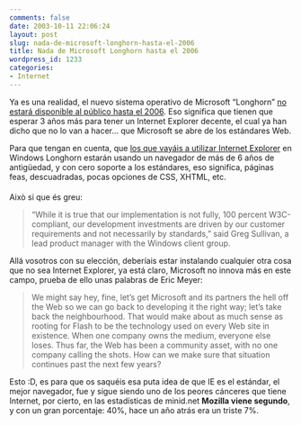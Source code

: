 ```yaml
---
comments: false
date: 2003-10-11 22:06:24
layout: post
slug: nada-de-microsoft-longhorn-hasta-el-2006
title: Nada de Microsoft Longhorn hasta el 2006
wordpress_id: 1233
categories:
- Internet
---
```


Ya es una realidad, el nuevo sistema operativo de Microsoft “Longhorn” [no estará disponible al público hasta el 2006](http://www.microsoft-watch.com/article2/0,0,1332766,00.asp?kc=MWRSS02129TX1K0000535). Eso significa que tienen que esperar 3 años más para tener un Internet Explorer decente, el cual ya han dicho que no lo van a hacer… que Microsoft se abre de los estándares Web.





Para que tengan en cuenta, que [los que vayáis a utilizar Internet Explorer](http://news.com.com/2100-1032_3-5088642.html) en Windows Longhorn estarán usando un navegador de más de 6 años de antigüedad, y con cero soporte a los estándares, eso significa, páginas feas, descuadradas, pocas opciones de CSS, XHTML, etc.





> ####   

Aix&ograve; si que és greu:
> 
> “While it is true that our implementation is not fully, 100 percent W3C-compliant, our development investments are driven by our customer requirements and not necessarily by standards,” said Greg Sullivan, a lead product manager with the Windows client group.





Allá vosotros con su elección, deberíais estar instalando cualquier otra cosa que no sea Internet Explorer, ya está claro, Microsoft no innova más en este campo, prueba de ello unas palabras de Eric Meyer:





> We might say hey, fine, let’s get Microsoft and its partners the hell off the Web so we can go back to developing it the right way; let’s take back the neighbourhood. That would make about as much sense as rooting for Flash to be the technology used on every Web site in existence. When one company owns the medium, everyone else loses. Thus far, the Web has been a community asset, with no one company calling the shots. How can we make sure that situation continues past the next few years?





Esto :D, es para que os saquéis esa puta idea de que IE es el estándar, el mejor navegador, fue y sigue siendo uno de los peores cánceres que tiene Internet, por cierto, en las estadísticas de minid.net **Mozilla viene segundo**, y con un gran porcentaje: 40%, hace un año atrás era un triste 7%.




 
